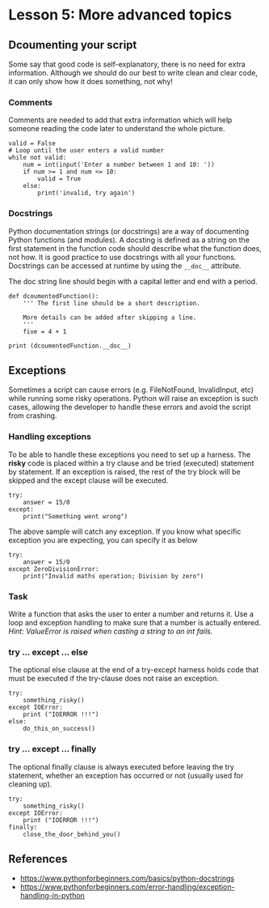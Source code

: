 # Lesson 5: More advanced topics

<!-- 
2.5.Modules and packages. 
2.5.1. Documentation. 
2.5.2. Comments.
2.5.3. Creating and using modules. 
2.5.4. Namespaces. 
2.5.5. Creating packages.

2.6.Exception handling 
2.6.1. Catching exceptions. 
2.6.2. Raising exceptions.

3.4.Documentation 
3.4.1. Using a documentation generator (such as pyDoc or Javadoc) to create technical documentation for easier maintenance.

3.5.Exception handling 
3.5.1. Raising exceptions. 
3.5.2. Raising exceptions and showing friendly error messages to the user.
-->

## Dcoumenting your script
Some say that good code is self-explanatory, there is no need for extra information. Although we should do our best to write clean and clear code, it can only show how it does something, not why! 

### Comments 
Comments are needed to add that extra information which will help someone reading the code later to understand the whole picture.
~~~
valid = False
# Loop until the user enters a valid number
while not valid:
    num = int(input('Enter a number between 1 and 10: '))
    if num >= 1 and num <= 10:
        valid = True
    else:
        print('invalid, try again')
~~~

### Docstrings
Python documentation strings (or docstrings) are a way of documenting Python functions (and modules). A docsting is defined as a string on the first statement in the function code should describe what the function does, not how. It is good practice to use docstrings with all your functions. Docstrings can be accessed at runtime by using the `__doc__` attribute.

The doc string line should begin with a capital letter and end with a period. 
~~~
def dcoumentedFunction():
    ''' The first line should be a short description.

    More details can be added after skipping a line.
    '''
    five = 4 + 1
  
print (dcoumentedFunction.__doc__)
~~~

## Exceptions
Sometimes a script can cause errors (e.g. FileNotFound, InvalidInput, etc) while running some risky operations. Python will raise an exception is such cases, allowing the developer to handle these errors and avoid the script from crashing.

### Handling exceptions
To be able to handle these exceptions you need to set up a harness. The **risky** code is placed within a try clause and be tried (executed) statement by statement. If an exception is raised, the rest of the try block will be skipped and the except clause will be executed.
~~~
try:
    answer = 15/0
except:
    print("Something went wrong")
~~~
The above sample will catch any exception. If you know what specific exception you are expecting, you can specify it as below
~~~
try:
    answer = 15/0
except ZeroDivisionError:
    print("Invalid maths operation; Division by zero")
~~~
### Task
Write a function that asks the user to enter a number and returns it. Use a loop and exception handling to make sure that a number is actually entered. *Hint: ValueError is raised when casting a string to an int fails.*

### try ... except ... else 
The optional else clause at the end of a try-except harness holds code that must be executed if the try-clause does not raise an
exception.
~~~
try:
    something_risky()
except IOError:
    print ("IOERROR !!!")
else:
    do_this_on_success()
~~~

### try ... except ... finally
The optional finally clause is always executed before leaving the try statement, whether an
exception has occurred or not (usually used for cleaning up).
~~~
try:
    something_risky()
except IOError:
    print ("IOERROR !!!")
finally:
    close_the_door_behind_you()
~~~

## References
* https://www.pythonforbeginners.com/basics/python-docstrings
* https://www.pythonforbeginners.com/error-handling/exception-handling-in-python
